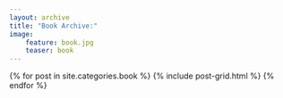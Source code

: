 ```yaml
---
layout: archive
title: "Book Archive:"
image: 
    feature: book.jpg
    teaser: book
---
```


<div class="tiles">
{% for post in site.categories.book %}
	{% include post-grid.html %}
{% endfor %}
</div><!-- /.tiles -->
